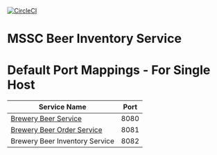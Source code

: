 [![CircleCI](https://circleci.com/gh/Fredohm/mssc-beer-inventory-service.svg?style=svg)](https://circleci.com/gh/Fredohm/mssc-beer-inventory-service)
# MSSC Beer Inventory Service

# Default Port Mappings - For Single Host



<table>
<thead>
<tr>
<th>Service Name</th>
<th>Port</th>
</tr>
</thead>
<tbody>
<tr>
<td><a href="https://github.com/Fredohm/mssc-beer-service">Brewery Beer Service</a></td>
<td>8080</td>
</tr>
<tr>
<td><a href="https://github.com/Fredohm/mssc-beer-order-service">Brewery Beer Order Service</a></td>
<td>8081</td>
</tr>
<tr>
<td>Brewery Beer Inventory Service</td>
<td>8082</td>
</tr>
</tbody>
</table>